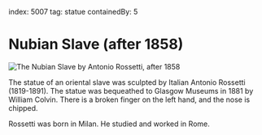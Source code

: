 index: 5007
tag: statue
containedBy: 5

# Nubian Slave (after 1858)

![The Nubian Slave by Antonio Rossetti, after 1858](images/nubian-slave.jpg)

The statue of an oriental slave was sculpted by Italian
Antonio Rossetti (1819-1891).  The statue was bequeathed to Glasgow
Museums in 1881 by William Colvin.  There is a broken finger on the
left  hand, and the nose is chipped.

Rossetti was born in Milan.  He studied and worked in Rome.

